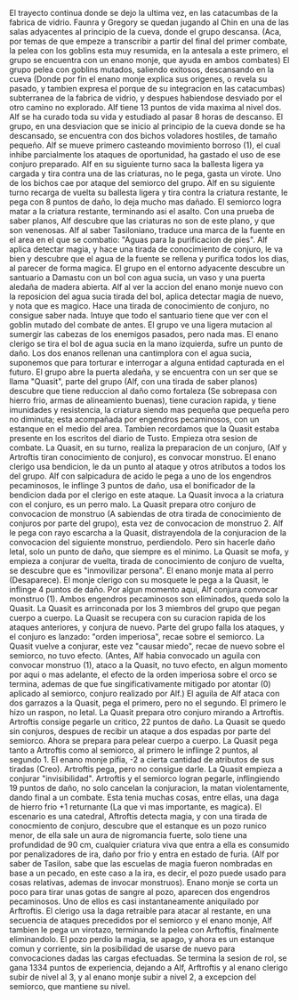 El trayecto continua donde se dejo la ultima vez, en las catacumbas de la fabrica de vidrio. Faunra y Gregory se quedan jugando al Chin en una de las salas adyacentes al principio de la cueva, donde el grupo descansa.
(Aca, por temas de que empeze a transcribir a partir del final del primer combate, la pelea con los goblins esta muy resumida, en la antesala a este primero, el grupo se encuentra con un enano monje, que ayuda en ambos combates)
El grupo pelea con goblins mutados, saliendo exitosos, descansando en la cueva (Donde por fin el enano monje explica sus origenes, o revela su pasado, y tambien expresa el porque de su integracion en las catacumbas) subterranea de la fabrica de vidrio, y despues habiendose desviado por el otro camino no explorado.
Alf tiene 13 puntos de vida maxima al nivel dos.
Alf se ha curado toda su vida y estudiado al pasar 8 horas de descanso.
El grupo, en una desviacion que se inicio al principio de la cueva donde se ha descansado, se encuentra con dos bichos voladores hostiles, de tamaño pequeño.
Alf se mueve primero casteando movimiento borroso (1), el cual inhibe parcialmente los ataques de oportunidad, ha gastado el uso de ese conjuro preparado.
Alf en su siguiente turno saca la ballesta ligera ya cargada y tira contra una de las criaturas, no le pega, gasta un virote.
Uno de los bichos cae por ataque del semiorco del grupo.
Alf en su siguiente turno recarga de vuelta su ballesta ligera y tira contra la criatura restante, le pega con 8 puntos de daño, lo deja mucho mas dañado.
El semiorco logra matar a la criatura restante, terminando asi el asalto.
Con una prueba de saber planos, Alf descubre que las criaturas no son de este plano, y que son venenosas.
Alf al saber Tasiloniano, traduce una marca de la fuente en el area en el que se combatio: "Aguas para la purificacion de pies".
Alf aplica detectar magia, y hace una tirada de conocimiento de conjuro, le va bien y descubre que el agua de la fuente se rellena y purifica todos los dias, al parecer de forma magica.
El grupo en el entorno adyacente descubre un santuario a Damastu con un bol con agua sucia, un vaso y una puerta aledaña de madera abierta.
Alf al ver la accion del enano monje nuevo con la reposicion del agua sucia tirada del bol, aplica detectar magia de nuevo, y nota que es magico. Hace una tirada de conocimiento de conjuro, no consigue saber nada. Intuye que todo el santuario tiene que ver con el goblin mutado del combate de antes. 
El grupo ve una ligera mutacion al sumergir las cabezas de los enemigos pasados, pero nada mas.
El enano clerigo se tira el bol de agua sucia en la mano izquierda, sufre un punto de daño. Los dos enanos rellenan una cantimplora con el agua sucia, suponemos que para torturar e interrogar a alguna entidad capturada en el futuro.
El grupo abre la puerta aledaña, y se encuentra con un ser que se llama "Quasit", parte del grupo (Alf, con una tirada de saber planos) descubre que tiene reduccion al daño como fortaleza (Se sobrepasa con hierro frio, armas de alineamiento buenas), tiene curacion rapida, y tiene imunidades y resistencia, la criatura siendo mas pequeña que pequeña pero no diminuta; esta acompañada por engendros pecaminosos, con un estanque en el medio del area. Tambien recordamos que la Quasit estaba presente en los escritos del diario de Tusto. Empieza otra sesion de combate. 
La Quasit, en su turno, realiza la preparacion de un conjuro, (Alf y Artroftis tiran conocimiento de conjuro), es convocar monstruo.
El enano clerigo usa bendicion, le da un punto al ataque y otros atributos a todos los del grupo.
Alf con salpicadura de acido le pega a uno de los engendros pecaminosos, le inflinge 3 puntos de daño, usa el bonificador de la bendicion dada por el clerigo en este ataque.
La Quasit invoca a la criatura con el conjuro, es un perro malo.
La Quasit prepara otro conjuro de convocacion de monstruo (A sabiendas de otra tirada de conocimiento de conjuros por parte del grupo), esta vez de convocacion de monstruo 2.
Alf le pega con rayo escarcha a la Quasit, distrayendola de la conjuracion de la convocacion del siguiente monstruo, perdiendolo. Pero sin hacerle daño letal, solo un punto de daño, que siempre es el minimo.
La Quasit se mofa, y empieza a conjurar de vuelta, tirada de conocimiento de conjuro de vuelta, se descubre que es "inmovilizar persona".
El enano monje mata al perro (Desaparece).
El monje clerigo con su mosquete le pega a la Quasit, le inflinge 4 puntos de daño.
Por algun momento aqui, Alf conjura convocar monstruo (1).
Ambos engendros pecaminosos son eliminados, queda solo la Quasit.
La Quasit es arrinconada por los 3 miembros del grupo que pegan cuerpo a cuerpo.
La Quasit se recupera con su curacion rapida de los ataques anteriores, y conjura de nuevo.
Parte del grupo falla los ataques, y el conjuro es lanzado: "orden imperiosa", recae sobre el semiorco.
La Quasit vuelve a conjurar, este vez "causar miedo", recae de nuevo sobre el semiorco, no tuvo efecto.
(Antes, Alf habia convocado un aguila con convocar monstruo (1), ataco a la Quasit, no tuvo efecto, en algun momento por aqui o mas adelante, el efecto de la orden imperiosa sobre el orco se termina, ademas de que fue singificativamente mitigado por atontar (0) aplicado al semiorco, conjuro realizado por Alf.)
El aguila de Alf ataca con dos garrazos a la Quasit, pega el primero, pero no el segundo. El primero le hizo un raspon, no letal.
La Quasit prepara otro conjuro mirando a Artroftis.
Artroftis consige pegarle un critico, 22 puntos de daño. 
La Quasit se quedo sin conjuros, despues de recibir un ataque a dos espadas por parte del semiorco. Ahora se prepara para pelear cuerpo a cuerpo.
La Quasit pega tanto a Artroftis como al semiorco, al primero le inflinge 2 puntos, al segundo 1.
El enano monje pifia, -2 a cierta cantidad de atributos de sus tiradas (Creo).
Artroftis pega, pero no consigue darle.
La Quasit empieza a conjurar "invisibilidad".
Artroftis y el semiorco logran pegarle, inflingiendo 19 puntos de daño, no solo cancelan la conjuracion, la matan violentamente, dando final a un combate. Esta tenia muchas cosas, entre ellas, una daga de hierro frio +1 returnante (La que vi mas importante, es magica).
El escenario es una catedral, Aftroftis detecta magia, y con una tirada de conocmiento de conjuro, descubre que el estanque es un pozo runico menor, de ella sale un aura de nigromancia fuerte, solo tiene una profundidad de 90 cm, cualquier criatura viva que entra a ella es consumido por penalizadores de ira, daño por frio y entra en estado de furia.
(Alf por saber de Tasilon, sabe que las escuelas de magia fueron nombradas en base a un pecado, en este caso a la ira, es decir, el pozo puede usado para cosas relativas, ademas de invocar monstruos).
Enano monje se corta un poco para tirar unas gotas de sangre al pozo, aparecen dos engendros pecaminosos.
Uno de ellos es casi instantaneamente aniquilado por Arftroftis.
El clerigo usa la daga retraible para atacar al restante, en una secuencia de ataques precedidos por el semiorco y el enano monje, Alf tambien le pega un virotazo, terminando la pelea con Arftoftis, finalmente eliminandolo.
El pozo perdio la magia, se apago, y ahora es un estanque comun y corriente, sin la posibilidad de usarse de nuevo para convocaciones dadas las cargas efectuadas.
Se termina la sesion de rol, se gana 1334 puntos de experiencia, dejando a Alf, Arftroftis y al enano clerigo subir de nivel al 3, y al enano monje subir a nivel 2, a excepcion del semiorco, que mantiene su nivel.